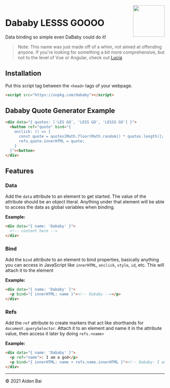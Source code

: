<img src="https://i.kym-cdn.com/photos/images/facebook/002/043/165/0ee.jpg" width="100" align="right">

# Dababy LESSS GOOOO

Data binding so simple even DaBaby could do it!

> Note: This name was just made off of a whim, not aimed at offending anyone. If you're looking for something a bit more comprehensive, but not to the level of Vue or Angular, check out [Lucia](https://github.com/aidenybai/lucia)

## Installation

Put this script tag between the `<head>` tags of your webpage.

```html
<script src="https://unpkg.com/dababy"></script>
```

## Dababy Quote Generator Example

```html
<div data="{ quotes: ['LES GO', 'LESS GO', 'LESSS GO'] }">
  <button ref="quote" bind="{
    onclick: () => {
      const quote = quotes[Math.floor(Math.random() * quotes.length)];
      refs.quote.innerHTML = quote;
    }
  }"><button>
</div>
```

## Features

### Data

Add the `data` attribute to an element to get started. The value of the attribute should be an object literal. Anything under that element will be able to access the data as global variables when binding.

**Example:**

```html
<div data="{ name: 'Dababy' }">
  <!-- content here -->
</div>
```

### Bind

Add the `bind` attribute to an element to bind properties, basically anything you can access in JavaScript like `innerHTML`, `onclick`, `style`, `id`, etc. This will attach it to the element

**Example:**

```html
<div data="{ name: 'Dababy' }">
  <p bind="{ innerHTML: name }"><!-- Dababy --></p>
</div>
```

### Refs

Add the `ref` attribute to create markers that act like shorthands for `document.querySelector`. Attach it to an element and name it in the attribute value, then access it later by doing `refs.<name>`

**Example:**

```html
<div data="{ name: 'Dababy' }">
  <p ref="name">: I am a god</p>
  <p bind="{ innerHTML: name + refs.name.innerHTML }"><!-- Dababy: I am a god --></p>
</div>
```

---

© 2021 Aiden Bai
